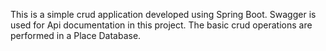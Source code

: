 This is a simple crud application developed using Spring Boot.
Swagger is used for Api documentation in this project.
The basic crud operations are performed in a Place Database.
